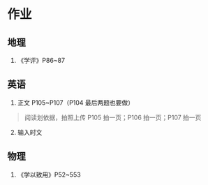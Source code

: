 # 作业
## 地理
1. 《学评》P86~87

## 英语
1. 正文 P105~P107（P104 最后两题也要做）
> 阅读划依据，拍照上传
> P105 拍一页；P106 拍一页；P107 拍一页
2. 输入时文

## 物理
1. 《学以致用》P52~553